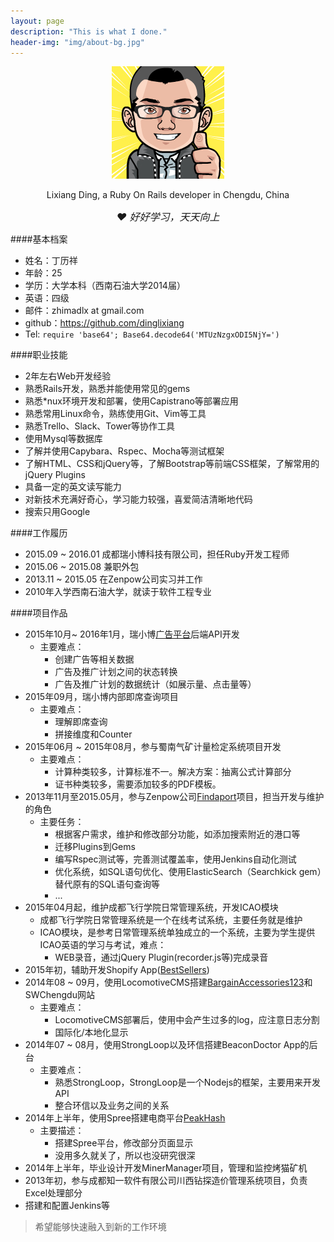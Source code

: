 ```yaml
---
layout: page
description: "This is what I done."
header-img: "img/about-bg.jpg"
---
```

<div style="text-align: center">
 <img src="/img/ding.png" style="margin:auto"
 alt="Lixiang Ding">
 <p>Lixiang Ding, a Ruby On Rails developer in Chengdu, China</p>
 <em style="font-size:16px;" class="text-muted">&hearts; 好好学习，天天向上</em>
</div>

####基本档案
- 姓名：丁历祥
- 年龄：25
- 学历：大学本科（西南石油大学2014届）
- 英语：四级
- 邮件：zhimadlx at gmail.com
- github：https://github.com/dinglixiang
- Tel: `require 'base64'; Base64.decode64('MTUzNzgxODI5NjY=')`

####职业技能
- 2年左右Web开发经验
- 熟悉Rails开发，熟悉并能使用常见的gems
- 熟悉*nux环境开发和部署，使用Capistrano等部署应用
- 熟悉常用Linux命令，熟练使用Git、Vim等工具
- 熟悉Trello、Slack、Tower等协作工具
- 使用Mysql等数据库
- 了解并使用Capybara、Rspec、Mocha等测试框架
- 了解HTML、CSS和jQuery等，了解Bootstrap等前端CSS框架，了解常用的jQuery Plugins
- 具备一定的英文读写能力
- 对新技术充满好奇心，学习能力较强，喜爱简洁清晰地代码
- 搜索只用Google

####工作履历
- 2015.09 ~ 2016.01 成都瑞小博科技有限公司，担任Ruby开发工程师
- 2015.06 ~ 2015.08 兼职外包
- 2013.11 ~ 2015.05 在Zenpow公司实习并工作
- 2010年入学西南石油大学，就读于软件工程专业

####项目作品
- 2015年10月~ 2016年1月，瑞小博[广告平台](http://e.rippletek.com/)后端API开发
  - 主要难点：
    - 创建广告等相关数据
    - 广告及推广计划之间的状态转换
    - 广告及推广计划的数据统计（如展示量、点击量等）
- 2015年09月，瑞小博内部即席查询项目
  - 主要难点：
    - 理解即席查询
    - 拼接维度和Counter
- 2015年06月 ~ 2015年08月，参与蜀南气矿计量检定系统项目开发
  - 主要难点：
    - 计算种类较多，计算标准不一。解决方案：抽离公式计算部分
    - 证书种类较多，需要添加较多的PDF模板。
- 2013年11月至2015.05月，参与Zenpow公司[Findaport](http://www.findaport.com/)项目，担当开发与维护的角色
  - 主要任务：
    - 根据客户需求，维护和修改部分功能，如添加搜索附近的港口等
    - 迁移Plugins到Gems
    - 编写Rspec测试等，完善测试覆盖率，使用Jenkins自动化测试
    - 优化系统，如SQL语句优化、使用ElasticSearch（Searchkick gem）替代原有的SQL语句查询等
    - ...
- 2015年04月起，维护成都飞行学院日常管理系统，开发ICAO模块
  - 成都飞行学院日常管理系统是一个在线考试系统，主要任务就是维护
  - ICAO模块，是参考日常管理系统单独成立的一个系统，主要为学生提供ICAO英语的学习与考试，难点：
    - WEB录音，通过jQuery Plugin(recorder.js等)完成录音
- 2015年初，辅助开发Shopify App([BestSellers](https://apps.shopify.com/bestsellers))
- 2014年08 ~ 09月，使用LocomotiveCMS搭建[BargainAccessories123](http://www.bargainaccessories123.co.uk/)和SWChengdu网站
  - 主要难点：
    - LocomotiveCMS部署后，使用中会产生过多的log，应注意日志分割
    - 国际化/本地化显示
- 2014年07 ~ 08月，使用StrongLoop以及环信搭建BeaconDoctor App的后台
  - 主要难点：
    - 熟悉StrongLoop，StrongLoop是一个Nodejs的框架，主要用来开发API
    - 整合环信以及业务之间的关系
- 2014年上半年，使用Spree搭建电商平台[PeakHash](http://peakhash.com/)
  - 主要描述：
    - 搭建Spree平台，修改部分页面显示
    - 没用多久就关了，所以也没研究很深
- 2014年上半年，毕业设计开发MinerManager项目，管理和监控烤猫矿机
- 2013年初，参与成都知一软件有限公司川西钻探造价管理系统项目，负责Excel处理部分
- 搭建和配置Jenkins等

>希望能够快速融入到新的工作环境
